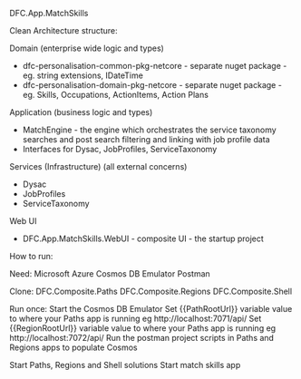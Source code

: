 DFC.App.MatchSkills


Clean Architecture structure:

Domain (enterprise wide logic and types)
- dfc-personalisation-common-pkg-netcore - separate nuget package - eg. string extensions, IDateTime
- dfc-personalisation-domain-pkg-netcore - separate nuget package - eg. Skills, Occupations, ActionItems, Action Plans

Application (business logic and types)
- MatchEngine - the engine which orchestrates the service taxonomy searches and post search filtering and linking with job profile data
- Interfaces for Dysac, JobProfiles, ServiceTaxonomy

Services (Infrastructure) (all external concerns)
- Dysac
- JobProfiles
- ServiceTaxonomy

Web UI
- DFC.App.MatchSkills.WebUI - composite UI - the startup project





How to run:

Need:
Microsoft Azure Cosmos DB Emulator
Postman

Clone:
DFC.Composite.Paths
DFC.Composite.Regions
DFC.Composite.Shell

Run once:
Start the Cosmos DB Emulator
Set {{PathRootUrl}} variable value to where your Paths app is running eg http://localhost:7071/api/
Set {{RegionRootUrl}} variable value to where your Paths app is running eg http://localhost:7072/api/
Run the postman project scripts in Paths and Regions apps to populate Cosmos

Start Paths, Regions and Shell solutions
Start match skills app 



